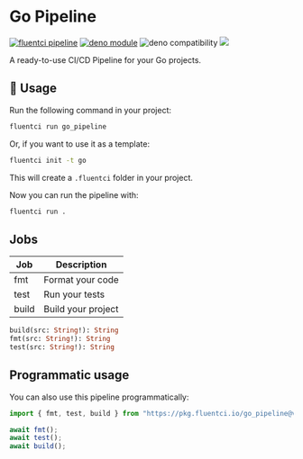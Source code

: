 # Go Pipeline

[![fluentci pipeline](https://img.shields.io/badge/dynamic/json?label=pkg.fluentci.io&labelColor=%23000&color=%23460cf1&url=https%3A%2F%2Fapi.fluentci.io%2Fv1%2Fpipeline%2Fgo_pipeline&query=%24.version)](https://pkg.fluentci.io/go_pipeline)
[![deno module](https://shield.deno.dev/x/go_pipeline)](https://deno.land/x/go_pipeline)
![deno compatibility](https://shield.deno.dev/deno/^1.37)
[![](https://img.shields.io/codecov/c/gh/fluent-ci-templates/go-pipeline)](https://codecov.io/gh/fluent-ci-templates/go-pipeline)

A ready-to-use CI/CD Pipeline for your Go projects.
## 🚀 Usage

Run the following command in your project:

```bash
fluentci run go_pipeline
```

Or, if you want to use it as a template:

```bash
fluentci init -t go
```

This will create a `.fluentci` folder in your project.

Now you can run the pipeline with:

```bash
fluentci run .
```

## Jobs

| Job   | Description        |
| ----- | ------------------ |
| fmt   | Format your code   |
| test  | Run your tests     |
| build | Build your project |

```graphql
build(src: String!): String
fmt(src: String!): String
test(src: String!): String
```

## Programmatic usage

You can also use this pipeline programmatically:

```ts
import { fmt, test, build } from "https://pkg.fluentci.io/go_pipeline@v0.6.0/mod.ts";

await fmt();
await test();
await build();
```
